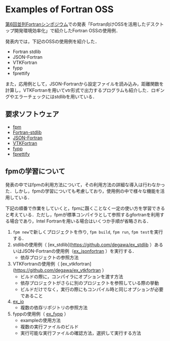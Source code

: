 # Examples of Fortran OSS

[第6回並列Fortranシンポジウム](https://site.hpfpc.org/home/events/parallel_fortran_sympo6)での発表「Fortran向けOSSを活用したデスクトップ開発環境効率化」で紹介したFortran OSSの使用例．

発表内では，下記のOSSの使用例を紹介した．
- Fortran stdlib
- JSON-Fortran
- VTKFortran
- fypp
- fprettify

また，応用例として，JSON-Fortranから設定ファイルを読み込み，距離関数を計算し，VTKFortranを用いてvtr形式で出力するプログラムも紹介した．ロギングやエラーチェックにはstdlibを用いている．

## 要求ソフトウェア
- [fpm](https://github.com/fortran-lang/fpm)
- [Fortran-stdlib](https://github.com/fortran-lang/stdlib)
- [JSON-Fortran](https://github.com/jacobwilliams/json-fortran)
- [VTKFortran](https://github.com/szaghi/VTKFortran)
- [fypp](https://github.com/aradi/fypp)
- [fprettify](https://github.com/pseewald/fprettify)

## fpmの学習について
発表の中ではfpmの利用方法について，その利用方法の詳細な導入は行わなかった．しかし，fpmの学習についても考慮しており，使用例の中で様々な機能を活用している．

下記の順番で作業をしていくと，fpmに躓くことなく一定の使い方を学習できると考えている．ただし，fpmが標準コンパイラとして参照するgfortranを利用する場合であり，Intel Fortranを用いる場合はいくつか手順が省略される．

1. `fpm new`で新しくプロジェクトを作り, `fpm build`, `fpm run`, `fpm test`を実行する．
1. stdlibの使用例（ [ex_stdlib](https://github.com/degawa/ex_stdlib ）あるいはJSON-Fortranの使用例（[ex_jsonfortran](https://github.com/degawa/ex_jsonfortran) ）を実行する．
    - 依存プロジェクトの参照方法
1. VTKFortranの使用例（ [ex_vtkfortran](https://github.com/degawa/ex_vtkfortran ）
    - ビルドの際に，コンパイラにオプションを渡す方法
    - 依存プロジェクトがさらに別のプロジェクトを参照している際の挙動
    - ビルドだけでなく，実行の際にもコンパイル時と同じオプションが必要であること
1. [ex_io](https://github.com/degawa/ex_io)
    - 複数の依存リポジトリの参照方法
1. fyppの使用例（ [ex_fypp](https://github.com/degawa/ex_fypp) ）
    - exampleの使用方法
    - 複数の実行ファイルのビルド
    - 実行可能な実行ファイルの確認方法，選択して実行する方法
